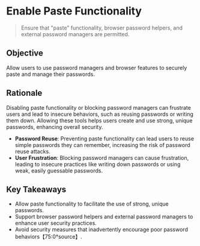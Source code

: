 # Enable Paste Functionality

> Ensure that "paste" functionality, browser password helpers, and external password managers are permitted.

## Objective
Allow users to use password managers and browser features to securely paste and manage their passwords.

## Rationale
Disabling paste functionality or blocking password managers can frustrate users and lead to insecure behaviors, such as reusing passwords or writing them down. Allowing these tools helps users create and use strong, unique passwords, enhancing overall security.

- **Password Reuse**: Preventing paste functionality can lead users to reuse simple passwords they can remember, increasing the risk of password reuse attacks.
- **User Frustration**: Blocking password managers can cause frustration, leading to insecure practices like writing down passwords or using weak, easily guessable passwords.

## Key Takeaways
- Allow paste functionality to facilitate the use of strong, unique passwords.
- Support browser password helpers and external password managers to enhance user security practices.
- Avoid security measures that inadvertently encourage poor password behaviors【75:0†source】.
